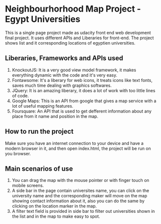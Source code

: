 # Neighbourhorhood Map Project - Egypt Universities
This is a single page project made as udacity front end web development final project.
It uses different APIs and Liberaries for front-end.
The project shows list and it corresponding locations of egyptien universities.

## Liberaries, Frameworks and APIs used
1. KnockoutJS: It is a very good view model framework, it makes everything dynamic with the code and it's very easy.
2. Fontawsome: It's a liberary for web icons, it treats icons like text fonts, saves much time dealing with graphics softwares.
3. JQuery: It is an amazing liberary, it does a lot of work with too little lines of code.
4. Google Maps: This is an API from google that gives a map service with a lot of useful mapping features.
5. Foursquare: An API that is used to get defferent information about any place from it name and position in the map.

## How to run the project
Make sure you have an internet connection to your device and have a modern browser in it, and then open index.html, the project will be run on you browser.

## Main scenarios of use
1. You can drag the map with the mouse pointer or with finger touch on mobile screens.
2. A side bar in the page contain universites name, you can click on the university name and the corresponding maker will move on the map showing contact information about it, also you can do the same by clicking on the location marker in the map.
3. A filter text field is provided in side bar to filter out universities shown in the list and in the map to make easy to spot.
